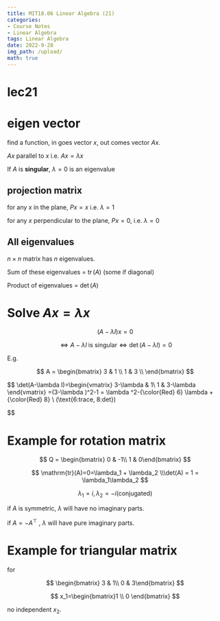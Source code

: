 ```yaml
---
title: MIT18.06 Linear Algebra (21)
categories:
- Course Notes
- Linear Algebra
tags: Linear Algebra
date: 2022-9-28
img_path: /upload/
math: true
---
```


# lec21

# eigen vector

find a function, in goes vector $x$, out comes vector $Ax$.

$Ax$ parallel to $x$ i.e. $Ax=\lambda x$

If $A$ is **singular**, $\lambda =0$ is an eigenvalue

## projection matrix

for any $x$ in the plane, $Px=x$ i.e. $\lambda =1$

for any  $x$ perpendicular to the plane, $Px = 0$, i.e. $\lambda = 0$

## All eigenvalues

$n\times n$  matrix has $n$ eigenvalues.

Sum of these eigenvalues = $\operatorname{tr}(A)$ (some if diagonal)

Product of eigenvalues = $\det(A)$

# Solve $Ax=\lambda x$

$$
(A-\lambda I)x=0
$$

$$
\Leftrightarrow  A-\lambda I \; \text{is singular} \Leftrightarrow  \det(A-\lambda I)=0
$$

E.g.

$$
A = \begin{bmatrix}
 3 & 1 \\
 1 & 3 \\
\end{bmatrix}
$$

$$
\det(A-\lambda I)=\begin{vmatrix}
3-\lambda & 1\\
 1 & 3-\lambda 
\end{vmatrix}
=(3-\lambda )^2-1
= \lambda ^2-{\color{Red} 6} \lambda +{\color{Red} 8} \\
(\text{6:trace, 8:det})

$$

# Example for rotation matrix

$$
Q = \begin{bmatrix} 0 & -1\\ 1 & 0\end{bmatrix}
$$

$$
\mathrm{tr}(A)=0=\lambda_1 + \lambda_2 \\\det(A) = 1 = \lambda_1\lambda_2
$$

$$
\lambda_1 = i,\lambda_2=-i \text{(conjugated)}
$$

if $A$ is symmetric, $\lambda$ will have no imaginary parts.

if $A=-A^\top$ , $\lambda$ will have pure imaginary parts.

# Example for triangular matrix

for

$$
\begin{bmatrix} 3 & 1\\ 0 & 3\end{bmatrix}
$$

$$
x_1=\begin{bmatrix}1 \\ 0
\end{bmatrix}
$$

no independent $x_2$.